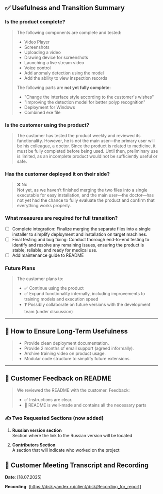 ## ✅ Usefulness and Transition Summary

### Is the product complete?
> The following components are complete and tested:
> - Video Player
> - Screenshots
> - Uploading a video
> - Drawing device for screenshots
> - Launching a live stream video
> - Voice control
> - Add anomaly detection using the model
> - Add the ability to view inspection records
>
> The following parts are **not yet fully complete**:
> - "Change the interface style according to the
 customer's wishes"
> - "Improving the detection model for better polyp
 recognition"
> - Deployment for Windows
> - Combined exe file


### Is the customer using the product?
> The customer has tested the product weekly and reviewed its functionality.
  However, he is not the main user—the primary user will be his colleague, a doctor.
  Since the product is related to medicine, it must be fully completed before being used.
  Until then, preliminary use is limited, as an incomplete product would not be sufficiently useful or safe.

### Has the customer deployed it on their side?
> ❌ No  
  Not yet, as we haven’t finished merging the two files into a single executable for easy installation,
 and the main user—the doctor—has not yet had the chance to fully evaluate the product and confirm that everything works properly.

### What measures are required for full transition?
- [ ] Complete integration:  Finalize merging the separate files into a single installer to simplify deployment and installation on target machines.
- [ ] Final testing and bug fixing: Conduct thorough end-to-end testing to identify and resolve any remaining issues, ensuring the product is stable, reliable, and ready for medical use.
- [ ] Add maintenance guide to README

### Future Plans
> The customer plans to:  
> - ✅ Continue using the product  
> - ✅ Expand functionality internally, including improvements to training models and execution speed  
> - ❓ Possibly collaborate on future versions with the development team (under discussion)

---

## 🧠 How to Ensure Long-Term Usefulness
> - Provide clean deployment documentation.
> - Provide 2 months of email support (agreed informally).
> - Archive training video on product usage.
> - Modular code structure to simplify future extensions.

---

## 💬 Customer Feedback on README

> We reviewed the README with the customer. Feedback:
> - ✅ Instructions are clear.
> - 📘 README is well-made and contains all the necessary parts

### ✍️ Two Requested Sections (now added)
1. **Russian version section**  
   Section where the link to the Russian version will be located

2. **Contributors Section**  
   A section that will indicate who worked on the project
## 📼 Customer Meeting Transcript and Recording

**Date**: [18.07.2025]   

**Recording**: [https://disk.yandex.ru/client/disk/Recording_for_report] 
